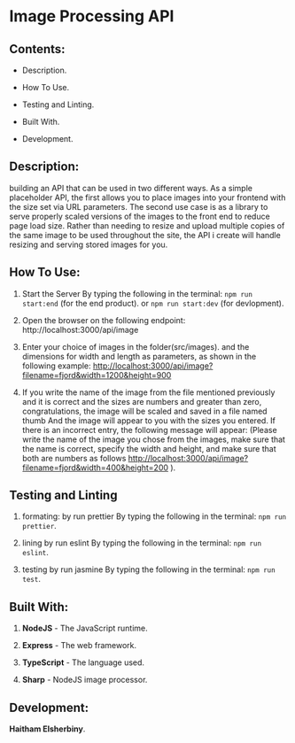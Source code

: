 # Image Processing API

## Contents:

* Description.

* How To Use.

* Testing and Linting.

* Built With.

* Development.

## Description:

building an API that can be used in two different ways. As a simple placeholder API, the first allows you to place images into your frontend with the size set via URL parameters. The second use case is as a library to serve properly scaled versions of the images to the front end to reduce page load size. Rather than needing to resize and upload multiple copies of the same image to be used throughout the site, the API i create will handle resizing and serving stored images for you.

## How To Use:

1. Start the Server By typing the following in the terminal:
`npm run start:end` (for the end product).
or
`npm run start:dev` (for devlopment).

2. Open the browser on the following endpoint: http://localhost:3000/api/image

3. Enter your choice of images in the folder(src/images). and the dimensions for width and length as parameters, as shown in the following example: [http://localhost:3000/api/image?filename=fjord&width=1200&height=900](http://localhost:3000/api/image?filename=fjord&width=1200&height=900)

4. If you write the name of the image from the file mentioned previously and it is correct and the sizes are numbers and greater than zero, congratulations, the image will be scaled and saved in a file named thumb And the image will appear to you with the sizes you entered. If there is an incorrect entry, the following message will appear:
(Please write the name of the image you chose from the images, make sure that the name is correct, specify the width and height, and make sure that both are numbers as follows  [http://localhost:3000/api/image?filename=fjord&width=400&height=200](http://localhost:3000/api/image?filename=fjord&width=400&height=200) ).

## Testing and Linting

1. formating:
by run prettier By typing the following in the terminal: `npm run prettier`.

2. lining
by run eslint By typing the following in the terminal: `npm run eslint`.

3. testing
by run jasmine By typing the following in the terminal: `npm run test`.

## Built With:

1. **NodeJS** - The JavaScript runtime.

2. **Express** - The web framework.

3. **TypeScript** - The language used.

4. **Sharp** - NodeJS image processor.

## Development:
**Haitham Elsherbiny**.